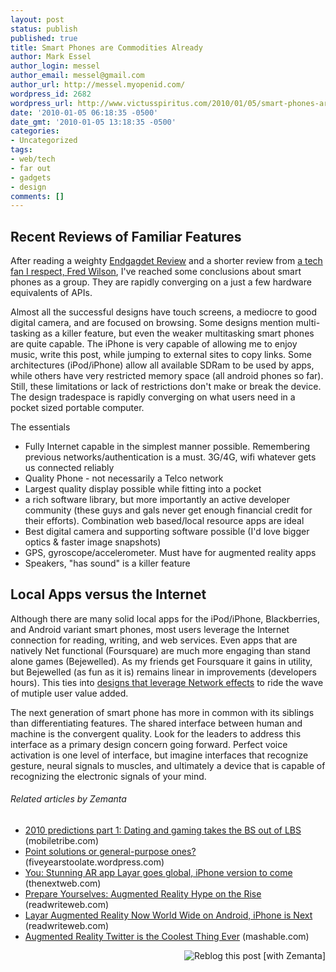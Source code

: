 ```yaml
---
layout: post
status: publish
published: true
title: Smart Phones are Commodities Already
author: Mark Essel
author_login: messel
author_email: messel@gmail.com
author_url: http://messel.myopenid.com/
wordpress_id: 2682
wordpress_url: http://www.victusspiritus.com/2010/01/05/smart-phones-are-commodities-already/
date: '2010-01-05 06:18:35 -0500'
date_gmt: '2010-01-05 13:18:35 -0500'
categories:
- Uncategorized
tags:
- web/tech
- far out
- gadgets
- design
comments: []
---
```

<h2>Recent Reviews of Familiar Features</h2>
<p>After reading a weighty <a href="http://www.engadget.com/2010/01/04/nexus-one-review/">Endgagdet Review</a> and a shorter review from <a href="http://www.avc.com/a_vc/2010/01/the-google-phone.html">a tech fan I respect, Fred Wilson</a>, I've reached some conclusions about smart phones as a group. They are rapidly converging on a just a few hardware equivalents of APIs.</p>
<p>Almost all the successful designs have touch screens, a mediocre to good digital camera, and are focused on browsing. Some designs mention multi-tasking as a killer feature, but even the weaker multitasking smart phones are quite capable. The iPhone is very capable of allowing me to enjoy music, write this post, while jumping to external sites to copy links. Some architectures (iPod/iPhone) allow all available SDRam to be used by apps, while others have very restricted memory space (all android phones so far). Still, these limitations or lack of restrictions don't make or break the device. The design tradespace is rapidly converging on what users need in a pocket sized portable computer.</p>
<p>The essentials</p>
<ul>
<li>Fully Internet capable in the simplest manner possible. Remembering previous networks/authentication is a must. 3G/4G, wifi whatever gets us connected reliably</li>
<li>Quality Phone - not necessarily a Telco network</li>
<li>Largest quality display possible while fitting into a pocket</li>
<li>a rich software library, but more importantly an active developer community (these guys and gals never get enough financial credit for their efforts). Combination web based/local resource apps are ideal</li>
<li>Best digital camera and supporting software possible (I'd love bigger optics &amp; faster image snapshots)</li>
<li>GPS, gyroscope/accelerometer. Must have for augmented reality apps</li>
<li>Speakers, "has sound" is a killer feature</li>
</ul>
<h2>Local Apps versus the Internet</h2>
<p>Although there are many solid local apps for the iPod/iPhone, Blackberries, and Android variant smart phones, most users leverage the Internet connection for reading, writing, and web services. Even apps that are natively Net functional (Foursquare) are much more engaging than stand alone games (Bejewelled). As my friends get Foursquare it gains in utility, but Bejewelled (as fun as it is) remains linear in improvements (developers hours). This ties into <a href="http://www.victusspiritus.com/2010/01/04/minimalist-designsure-feature-focusedok-but-which-apisplatforms/">designs that leverage Network effects</a> to ride the wave of mutiple user value added.</p>
<p>The next generation of smart phone has more in common with its siblings than differentiating features. The shared interface between human and machine is the convergent quality. Look for the leaders to address this interface as a primary design concern going forward. Perfect voice activation is one level of interface, but imagine interfaces that recognize gesture, neural signals to muscles, and ultimately a device that is capable of recognizing the electronic signals of your mind.</p>
<h6 class="zemanta-related-title" style="font-size: 1em;">Related articles by Zemanta</h6>
<ul class="zemanta-article-ul">
<li class="zemanta-article-ul-li"><a href="http://www.mobiletribe.com/business-models/2010-predictions-part-1-dating-and-gaming-takes-the-bs-out-of-lbs/">2010 predictions part 1: Dating and gaming takes the BS out of LBS</a> (mobiletribe.com)</li>
<li class="zemanta-article-ul-li"><a href="http://fiveyearstoolate.wordpress.com/2010/01/16/point-solutions-or-general-purpose-ones/">Point solutions or general-purpose ones?</a> (fiveyearstoolate.wordpress.com)</li>
<li class="zemanta-article-ul-li"><a href="http://thenextweb.com/2009/08/18/layar-global-iphone-version/">You: Stunning AR app Layar goes global, iPhone version to come</a> (thenextweb.com)</li>
<li class="zemanta-article-ul-li"><a href="http://www.readwriteweb.com/archives/prepare_yourselves_augmented_reality_hype_on_the_r.php">Prepare Yourselves: Augmented Reality Hype on the Rise</a> (readwriteweb.com)</li>
<li class="zemanta-article-ul-li"><a href="http://www.readwriteweb.com/archives/layar_now_available_world_wide_on_android_iphone_i.php">Layar Augmented Reality Now World Wide on Android, iPhone is Next</a> (readwriteweb.com)</li>
<li class="zemanta-article-ul-li"><a href="http://mashable.com/2009/08/04/augmented-reality-twitter/">Augmented Reality Twitter is the Coolest Thing Ever</a> (mashable.com)</li>
</ul>
<div class="zemanta-pixie" style="margin-top: 10px; height: 15px;"><a class="zemanta-pixie-a" title="Reblog this post [with Zemanta]" href="http://reblog.zemanta.com/zemified/e1f5bc03-eb88-485b-b204-f50c01126cd2/"><img class="zemanta-pixie-img" style="border: none; float: right;" src="http://img.zemanta.com/reblog_e.png?x-id=e1f5bc03-eb88-485b-b204-f50c01126cd2" alt="Reblog this post [with Zemanta]" /></a><span class="zem-script more-related pretty-attribution"><script src="http://static.zemanta.com/readside/loader.js" type="text/javascript"></script></span></div>
